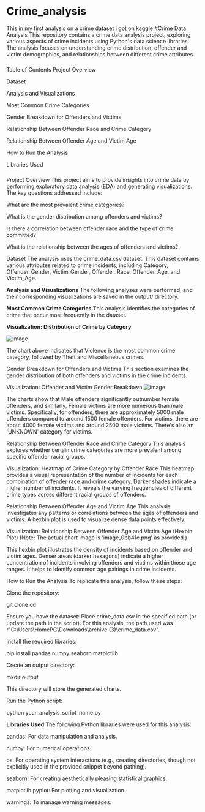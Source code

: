 # Crime_analysis
This in my first analysis on a crime dataset i got on kaggle
#Crime Data Analysis
This repository contains a crime data analysis project, exploring various aspects of crime incidents using Python's data science libraries. The analysis focuses on understanding crime distribution, offender and victim demographics, and relationships between different crime attributes.

###

Table of Contents
Project Overview

Dataset

Analysis and Visualizations

Most Common Crime Categories

Gender Breakdown for Offenders and Victims

Relationship Between Offender Race and Crime Category

Relationship Between Offender Age and Victim Age

How to Run the Analysis

Libraries Used

###

Project Overview
This project aims to provide insights into crime data by performing exploratory data analysis (EDA) and generating visualizations. The key questions addressed include:

What are the most prevalent crime categories?

What is the gender distribution among offenders and victims?

Is there a correlation between offender race and the type of crime committed?

What is the relationship between the ages of offenders and victims?

Dataset
The analysis uses the crime_data.csv dataset. This dataset contains various attributes related to crime incidents, including Category, Offender_Gender, Victim_Gender, Offender_Race, Offender_Age, and Victim_Age.

**Analysis and Visualizations**
The following analyses were performed, and their corresponding visualizations are saved in the output/ directory.

**Most Common Crime Categories**
This analysis identifies the categories of crime that occur most frequently in the dataset.

**Visualization: Distribution of Crime by Category**


![image](https://github.com/user-attachments/assets/16a1e830-3cbb-441e-96b2-27b534d806c0)


The chart above indicates that Violence is the most common crime category, followed by Theft and Miscellaneous crimes.

Gender Breakdown for Offenders and Victims
This section examines the gender distribution of both offenders and victims in the crime incidents.

Visualization: Offender and Victim Gender Breakdown
![image](https://github.com/user-attachments/assets/50b1912d-1100-4c4b-966d-8727aee8f1b5)


The charts show that Male offenders significantly outnumber female offenders, and similarly, Female victims are more numerous than male victims. Specifically, for offenders, there are approximately 5000 male offenders compared to around 1500 female offenders. For victims, there are about 4000 female victims and around 2500 male victims. There's also an 'UNKNOWN' category for victims.

Relationship Between Offender Race and Crime Category
This analysis explores whether certain crime categories are more prevalent among specific offender racial groups.

Visualization: Heatmap of Crime Category by Offender Race
This heatmap provides a visual representation of the number of incidents for each combination of offender race and crime category. Darker shades indicate a higher number of incidents. It reveals the varying frequencies of different crime types across different racial groups of offenders.

Relationship Between Offender Age and Victim Age
This analysis investigates any patterns or correlations between the ages of offenders and victims. A hexbin plot is used to visualize dense data points effectively.

Visualization: Relationship Between Offender Age and Victim Age (Hexbin Plot)
(Note: The actual chart image is 'image_0bb41c.png' as provided.)

This hexbin plot illustrates the density of incidents based on offender and victim ages. Denser areas (darker hexagons) indicate a higher concentration of incidents involving offenders and victims within those age ranges. It helps to identify common age pairings in crime incidents.

How to Run the Analysis
To replicate this analysis, follow these steps:

Clone the repository:

git clone <your-repository-url>
cd <your-repository-name>

Ensure you have the dataset: Place crime_data.csv in the specified path (or update the path in the script). For this analysis, the path used was r"C:\Users\HomePC\Downloads\archive (3)\crime_data.csv".

Install the required libraries:

pip install pandas numpy seaborn matplotlib

Create an output directory:

mkdir output

This directory will store the generated charts.

Run the Python script:

python your_analysis_script_name.py

**Libraries Used**
The following Python libraries were used for this analysis:

pandas: For data manipulation and analysis.

numpy: For numerical operations.

os: For operating system interactions (e.g., creating directories, though not explicitly used in the provided snippet beyond pathing).

seaborn: For creating aesthetically pleasing statistical graphics.

matplotlib.pyplot: For plotting and visualization.

warnings: To manage warning messages.
